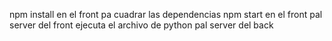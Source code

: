 npm install en el front pa cuadrar las dependencias
npm start en el front pal server del front
ejecuta el archivo de python pal server del back
